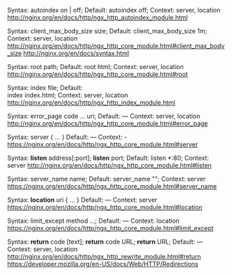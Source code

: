 Syntax:	 autoindex on | off;
Default: autoindex off;
Context: server, location
http://nginx.org/en/docs/http/ngx_http_autoindex_module.html

Syntax:	client_max_body_size size;
Default: client_max_body_size 1m;
Context: server, location
http://nginx.org/en/docs/http/ngx_http_core_module.html#client_max_body_size
http://nginx.org/en/docs/syntax.html


Syntax:	root path;
Default: root html;
Context: server, location
http://nginx.org/en/docs/http/ngx_http_core_module.html#root

Syntax:	index file;
Default:	
index index.html;
Context: server, location
http://nginx.org/en/docs/http/ngx_http_index_module.html

Syntax:	error_page code ... uri;
Default: —
Context: server, location
http://nginx.org/en/docs/http/ngx_http_core_module.html#error_page


Syntax:	server { ... }
Default:	—
Context:	-
https://nginx.org/en/docs/http/ngx_http_core_module.html#server

Syntax: **listen** address[:port];
**listen** port;
Default: listen *:80;
Context: server
http://nginx.org/en/docs/http/ngx_http_core_module.html#listen

Syntax:	server_name name;
Default: server_name "";
Context: server
https://nginx.org/en/docs/http/ngx_http_core_module.html#server_name


Syntax:	**location** uri { ... }
Default:	—
Context: server
https://nginx.org/en/docs/http/ngx_http_core_module.html#location


Syntax:	limit_except method ...;
Default:	—
Context:	location
https://nginx.org/en/docs/http/ngx_http_core_module.html#limit_except

Syntax:	**return** code [text];
**return** code URL;
**return** URL;
Default: —
Context: server, location
http://nginx.org/en/docs/http/ngx_http_rewrite_module.html#return
https://developer.mozilla.org/en-US/docs/Web/HTTP/Redirections

<!-- Syntax:	default_type mime-type;
Default:	
default_type text/plain;
Context:	http, server, location
https://nginx.org/en/docs/http/ngx_http_core_module.html#default_type

Syntax:	types { ... }
Default:	
types {
    text/html  html;
    image/gif  gif;
    image/jpeg jpg;
}
Context:	server, location
https://nginx.org/en/docs/http/ngx_http_core_module.html#types -->


